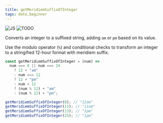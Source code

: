 ```yaml
---
title: getMeridiemSuffixOfInteger
tags: date,beginner
---
```


![JS](https://img.shields.io/badge/supports-javascript-yellow.svg?style=flat-square)
![TODO](https://img.shields.io/badge///TODO-blue.svg?style=flat-square)

Converts an integer to a suffixed string, adding `am` or `pm` based on its value.

Use the modulo operator (`%`) and conditional checks to transform an integer to a stringified 12-hour format with meridiem suffix.

```js
const getMeridiemSuffixOfInteger = (num) =>
  num === 0 || num === 24
    ? 12 + "am"
    : num === 12
    ? 12 + "pm"
    : num < 12
    ? (num % 12) + "am"
    : (num % 12) + "pm";
```

```js
getMeridiemSuffixOfInteger(0); // "12am"
getMeridiemSuffixOfInteger(11); // "11am"
getMeridiemSuffixOfInteger(13); // "1pm"
getMeridiemSuffixOfInteger(25); // "1pm"
```
